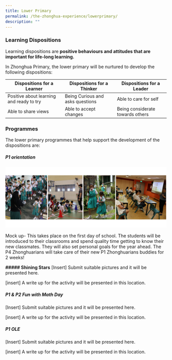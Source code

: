 ```yaml
---
title: Lower Primary
permalink: /the-zhonghua-experience/lowerprimary/
description: ""
---
```

### Learning Dispositions

Learning dispositions are **positive behaviours and attitudes that are important for life-long learning.**

In Zhonghua Primary, the lower primary will be nurtured to develop the following dispositions:



| Dispositions for a Learner |Dispositions for a Thinker | Dispositions for a Leader |
| -------- | -------- | -------- |
| Positive about learning and ready to try     | Being Curious and asks questions     | Able to care for self     || -------- | -------- | -------- |
| Able to share views    | Able to accept changes     | Being considerate towards others    |

### Programmes

The lower primary programmes that help support the development of the dispositions are:

##### P1 orientation 
![](/images/Lower%20Primary%20Experience/p1-2%20orientation%202023.png)

Mock up- This takes place on the first day of school. The students will be introduced to their classrooms and spend quality time getting to know their new classmates. They will also set personal goals for the year ahead. The P4 Zhonghuarians will take care of their new P1 Zhonghuarians buddies for 2 weeks! 

**##### Shining Stars**
[Insert] Submit suitable pictures and it will be presented here.

[insert] A write up for the activity will be presented in this location.

##### P1 & P2 Fun with Math Day
[Insert] Submit suitable pictures and it will be presented here.

[insert] A write up for the activity will be presented in this location.

##### P1 OLE
[Insert] Submit suitable pictures and it will be presented here.

[insert] A write up for the activity will be presented in this location.